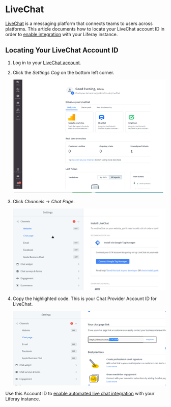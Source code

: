 # LiveChat

[LiveChat](https://www.livechat.com/) is a messaging platform that connects teams to users across platforms. This article documents how to locate your LiveChat account ID in order to [enable integration](../enabling-automated-live-chat-systems.md) with your Liferay instance.

## Locating Your LiveChat Account ID

1. Log in to your [LiveChat account](https://my.livechatinc.com/).

1. Click the *Settings Cog* on the bottom left corner. 

    ![Dashboard](./livechat/images/01.png)

1. Click *Channels* &rarr; *Chat Page*. 

    ![Chat Page](./livechat/images/02.png)

1. Copy the highlighted code. This is your Chat Provider Account ID for LiveChat.

    ![Account Id](./livechat/images/03.png)

Use this Account ID to [enable automated live chat integration](../enabling-automated-live-chat-systems.md) with your Liferay instance.
